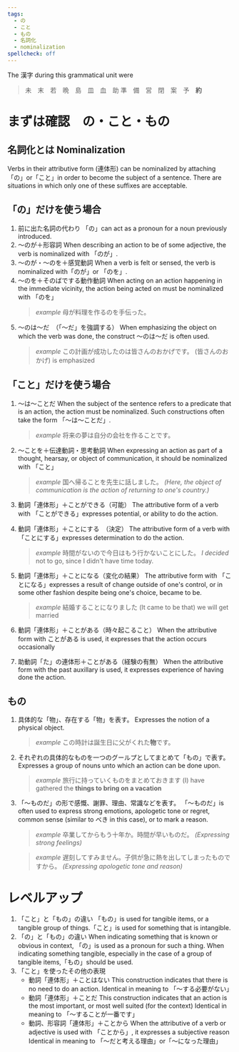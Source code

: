```yaml
---
tags:
  - の
  - こと
  - もの
  - 名詞化
  - nominalization
spellcheck: off
---
```



The 漢字 during this grammatical unit were

> 未　末　若　晩　島　皿　血　助
> 準　備　営　閉　案　予　**約**

# まずは確認　の・こと・もの

## 名詞化とは Nominalization
Verbs in their attributive form (連体形) can be nominalized by attaching 「の」or「こと」in order to become the subject of a sentence. There are situations in which only one of these suffixes are acceptable.

## 「の」だけを使う場合
1. 前に出た名詞の代わり
   「の」can act as a pronoun for a noun previously introduced.
2. ～のが＋形容詞
   When describing an action to be of some adjective, the verb is nominalized with 「のが」.
3. ～のが・～のを＋感覚動詞
   When a verb is felt or sensed, the verb is nominalized with「のが」or 「のを」. 
4. ～のを＋そのばでする動作動詞
   When acting on an action happening in the immediate vicinity, the action being acted on must be nominalized with 「のを」
   > *example*
   > 母が料理を作るのを手伝った。
5. ～のは～だ　（「～だ」を強調する）
   When emphasizing the object on which the verb was done, the construct ～のは～だ is often used.
   > *example*
   > この計画が成功したのは皆さんのおかげです。
   > (皆さんのおかげ) is emphasized

## 「こと」だけを使う場合
1. ～は～ことだ
   When the subject of the sentence refers to a predicate that is an action, the action must be nominalized. Such constructions often take the form 「～は～ことだ」.
   > *example*
   > 将来の夢は自分の会社を作ることです。

2. ～ことを＋伝達動詞・思考動詞
   When expressing an action as part of a thought, hearsay, or object of communication, it should be nominalized with 「こと」
   > *example*
   > 国へ帰ることを先生に話しました。
   > *(Here, the object of communication is the action of returning to one's country.)*
3. 動詞「連体形」＋ことができる（可能）
   The attributive form of a verb with 「ことができる」expresses potential, or ability to do the action.
4. 動詞「連体形」＋ことにする　（決定）
   The attributive form of a verb with 「ことにする」expresses determination to do the action.
   > *example*
   > 時間がないので今日はもう行かないことにした。
   > *I decided* not to go, since I didn't have time today.
5. 動詞「連体形」＋ことになる（変化の結果）
   The attributive form with 「ことになる」expresses a result of change outside of one's control, or in some other fashion despite being one's choice, became to be.
   > *example*
   > 結婚することになりました
   > (It came to be that) we will get married
6. 動詞「連体形」＋ことがある（時々起こること）
   When the attributive form with ことがある is used, it expresses that the action occurs occasionally
7. 助動詞「た」の連体形＋ことがある（経験の有無）
   When the attributive form with the past auxillary is used, it expresses experience of having done the action.

## もの

1. 具体的な「物」、存在する「物」を表す。
   Expresses the notion of a physical object.
   > *example*
   > この時計は誕生日に父がくれた**物**です。
2. それぞれの具体的なものを一つのグールプとしてまとめて「もの」で表す。
   Expresses a group of nouns unto which an action can be done upon.
   > *example*
   > 旅行に持っていくものをまとめておきます
   > (I) have gathered the **things to bring on a vacation**
3. 「～ものだ」の形で感慨、謝罪、理由、常識などを表す。
   「～ものだ」is often used to express strong emotions, apologetic tone or regret, common sense (similar to べき in this case), or to mark a reason.

   > *example*
   > 卒業してからもう十年か。時間が早いものだ。
   > *(Expressing strong feelings)* 

   > *example*
   > 遅刻してすみません。子供が急に熱を出してしまったものですから。
   > *(Expressing apologetic tone and reason)*

# レベルアップ
1. 「こと」と「もの」の違い
   「もの」is used for tangible items, or a tangible group of things.「こと」is used for something that is intangible. 
2. 「の」と「もの」の違い
    When indicating something that is known or obvious in context, 「の」is used as a pronoun for such a thing. When indicating something tangible, especially in the case of a group of tangible items,「もの」should be used.
3. 「こと」を使ったその他の表現
    - 動詞「連体形」＋ことはない
      This construction indicates that there is no need to do an action.
      Identical in meaning to 「～する必要がない」
    - 動詞「連体形」＋ことだ
      This construction indicates that an action is the most important, or most well suited (for the context)
      Identical in meaning to 「～することが一番です」
    - 動詞、形容詞「連体形」＋ことから
      When the attributive of a verb or adjective is used with 「ことから」, it expresses a subjective reason
      Identical in meaning to 「～だと考える理由」or「～になった理由」

